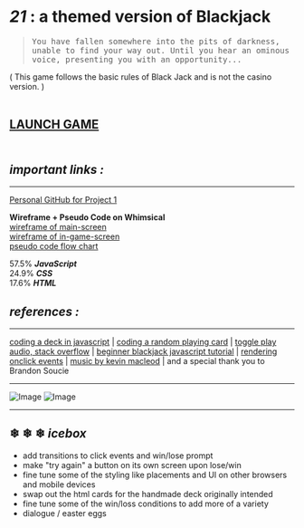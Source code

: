
# *21* : a themed version of Blackjack
><samp>You have fallen somewhere into the pits of darkness, unable to find your way out. Until you hear an ominous voice,
presenting you with an opportunity...</samp>

( This game follows the basic rules of Black Jack and is not the casino version. )<br><br>

## [**LAUNCH GAME**](https://iridescent-nougat-64a943.netlify.app/)<br><br>

## ***important links :*** 
***
[Personal GitHub for Project 1](https://github.com/akhthomas/PROJ1)

<b>Wireframe + Pseudo Code on Whimsical</b> <br>
[wireframe of main-screen](https://whimsical.com/21-main-screen-wireframe-5v5xLtBxbyz2ew6fwqsxPt@2Ux7TurymNGHvNSeN9pK)
<br>[wireframe of in-game-screen](https://whimsical.com/21-in-game-wireframe-GcL2bWqdPgiB3BKR9nLyrb@2Ux7TurymNKvwppvfPiF)
<br>[pseudo code flow chart](https://whimsical.com/pseudo-code-FrYTqLGT7PSieJP7n64S4L)


57.5% ***JavaScript***<br>24.9% ***CSS*** <br>
17.6% ***HTML*** 

## ***references :***
***
[coding a deck in javascript](https://www.thatsoftwaredude.com/content/6196/coding-a-card-deck-in-javascript) | [coding a random playing card](https://w3collective.com/random-playing-card-javascript/) | [toggle play audio, stack overflow](https://stackoverflow.com/questions/27368778/how-to-toggle-audio-play-pause-with-one-button-or-link) | [beginner blackjack javascript tutorial](https://codesandbox.io/s/javascript-beginner-tutorial-blackjack-epegw?from-embed=&file=/src/index.js) | [rendering onclick events](https://betterprogramming.pub/rendering-components-in-onclick-events-in-react-bc0d7b54e1cd) | [music by kevin macleod](https://www.youtube.com/watch?v=e3IVyXAKOMk&t=11s) | and a special thank you to Brandon Soucie 

***
![Image](https://i.imgur.com/rOTcrFR.png)
![Image](https://i.imgur.com/KIyh4SG.png)
***
## &#10052; &#10052; &#10052; ***icebox*** 
- add transitions to click events and win/lose prompt
- make "try again" a button on its own screen upon lose/win
- fine tune some of the styling like placements and UI on other browsers and mobile devices
- swap out the html cards for the handmade deck originally intended
- fine tune some of the win/loss conditions to add more of a variety
- dialogue / easter eggs 